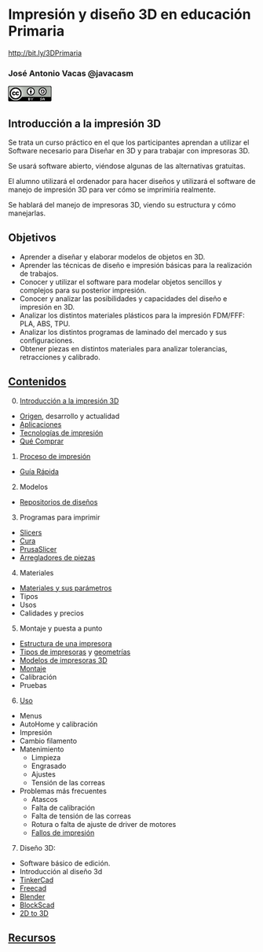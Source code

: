 # Impresión y diseño 3D en educación Primaria

http://bit.ly/3DPrimaria

### José Antonio Vacas @javacasm

![CCbySA](images/CCbySQ_88x31.png)

## Introducción a la impresión 3D

Se trata un curso práctico en el que los participantes aprendan a utilizar el Software necesario para Diseñar en 3D y para trabajar con impresoras 3D.

Se usará software abierto, viéndose algunas de las alternativas gratuitas.

El alumno utilizará el ordenador para hacer diseños y utilizará el software de manejo de impresión 3D para ver cómo se imprimiría realmente.

Se hablará del manejo de impresoras 3D, viendo su estructura y cómo manejarlas.

## Objetivos

* Aprender a diseñar y elaborar modelos de objetos en 3D.
* Aprender las técnicas de diseño e impresión básicas para la realización de trabajos.
* Conocer y utilizar el software para modelar objetos sencillos y complejos para su posterior impresión.
* Conocer y analizar las posibilidades y capacidades del diseño e impresión en 3D.
* Analizar los distintos materiales plásticos para la impresión FDM/FFF: PLA, ABS, TPU.
* Analizar los distintos programas de laminado del mercado y sus configuraciones.
* Obtener piezas en distintos materiales para analizar tolerancias, retracciones y calibrado.

## [Contenidos](./0.0.0.Indice.md)

0. [Introducción a la impresión 3D](./0.0.Introduccion3D.md)
* [Origen](./0.1.Historia.md), desarrollo y actualidad
* [Aplicaciones](./0.2.Aplicaciones.md)
* [Tecnologías de impresión](./0.3Tecnologias3D.md)
* [Qué Comprar](./0.4.ComprarImpresora3D.md)


1. [Proceso de impresión](./1.0.ProcesoImpresion3D.md)
* [Guía Rápida](./0.5.GuiaRapida.md)

2. Modelos
* [Repositorios de diseños](./2.0.Repositorios.md)
    
3. Programas para imprimir
* [Slicers](./3.0.Slicers.md)
* [Cura](./3.1.Cura.md)
* [PrusaSlicer](./3.2.Prusaslicer.md)
* [Arregladores de piezas](./3.4.ReparacionPiezas.md)

  
4. Materiales
* [Materiales y sus parámetros](./4.0.Filamentos.md)
* Tipos
* Usos
* Calidades y precios

5. Montaje y puesta a punto
* [Estructura de una impresora](./5.0.EstructuraImpresora3D.md)
* [Tipos de impresoras](5.1.0.Impresoras3D.md) y [geometrías](./5.1.1.Geometrías.md)
* [Modelos de impresoras 3D](./5.1.2.Modelos.md)
* [Montaje](./5.2.Montaje.md)
* Calibración
* Pruebas

6. [Uso](./6.0.Uso.md)
* Menus
* AutoHome y calibración
* Impresión
* Cambio filamento
* Matenimiento
    * Limpieza
    * Engrasado
    * Ajustes
    * Tensión de las correas
* Problemas más frecuentes
    * Atascos
    * Falta de calibración
    * Falta de tensión de las correas
    * Rotura o falta de ajuste de driver de motores
    * [Fallos de impresión](./6.8.FallosImpresion.md)

7. Diseño 3D: 
* Software básico de edición.
* Introducción al diseño 3d 
* [TinkerCad](./7.2.Tinkercad.md)
* [Freecad](./7.3.Freecad.md)
* [Blender](./7.4.Blender.md)
* [BlockScad](./7.5.BlockScad.md)
* [2D to 3D](7.6.2d-To-3D.md)
    
    


## [Recursos](./Recursos.md)



  